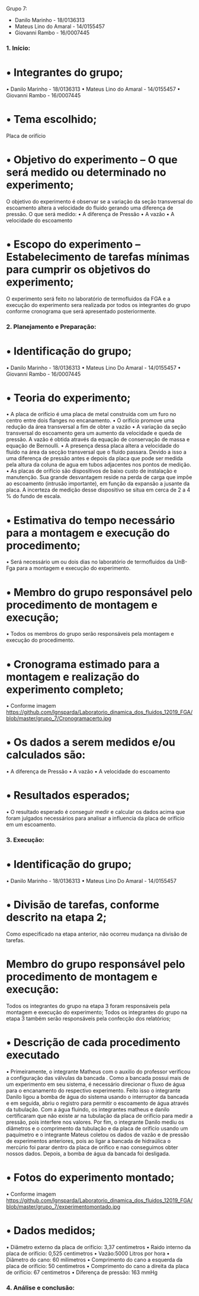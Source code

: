 Grupo 7:
- Danilo Marinho - 18/0136313
- Mateus Lino do Amaral - 14/0155457
- Giovanni Rambo - 16/0007445

### 1.	Início:
# •	Integrantes do grupo; #

•	Danilo Marinho - 18/0136313
•	Mateus Lino do Amaral - 14/0155457
•	Giovanni Rambo - 16/0007445

# •	Tema escolhido; #

Placa de orifício  

# •	Objetivo do experimento – O que será medido ou determinado no experimento; #

O objetivo do experimento é observar se a variação da seção transversal do escoamento altera a velocidade do fluido gerando uma diferença de pressão.
O que será medido:
• A diferença de Pressão
• A vazão
• A velocidade do escoamento

# •	Escopo do experimento – Estabelecimento de tarefas mínimas para cumprir os objetivos do experimento;  #

O experimento será feito no laboratório de termofluidos da FGA e a execução do experimento sera realizada por todos os integrantes do grupo conforme cronograma que será apresentado posteriormente.



### 2.	Planejamento e Preparação:

# •	Identificação do grupo; #
•	Danilo Marinho - 18/0136313
•	Mateus Lino Do Amaral - 14/0155457
•	Giovanni Rambo - 16/0007445
# •	Teoria do experimento; #
•	A placa de orifício é uma placa de metal construída com um furo no centro entre dois flanges no encanamento.
•	O orifício promove uma redução da área transversal a fim de obter a vazão
•	A variação da seção transversal do escoamento gera um aumento da velocidade e queda de pressão. A vazão é obtida através da equação de conservação de massa e equação de Bernoulli.
•	A presença dessa placa altera a velocidade do fluido na área da secção transversal que o fluido passara. Devido a isso a uma diferença de pressão antes e depois da placa que pode ser medida pela altura da coluna de agua em tubos adjacentes nos pontos de medição.
•	As placas de orifício são dispositivos de baixo custo de instalação e manutenção. Sua grande desvantagem reside na perda de carga que impõe ao escoamento (intrusão importante), em função da expansão a jusante da placa. A incerteza de medição desse dispositivo se situa em cerca de 2 a 4 % do fundo de escala.
# • Estimativa do tempo necessário para a montagem e execução do procedimento; #
•	Será necessário um ou dois dias no laboratório de termofluidos da UnB-Fga para a montagem e execução do experimento.
# •	Membro do grupo responsável pelo procedimento de montagem e execução; #
•	Todos os membros do grupo serão responsáveis pela montagem e execução do procedimento.
# • Cronograma estimado para a montagem e realização do experimento completo; #
•	Conforme imagem https://github.com/lgnsparda/Laboratorio_dinamica_dos_fluidos_12019_FGA/blob/master/grupo_7/Cronogramacerto.jpg
# •	Os dados a serem medidos e/ou calculados são: #
•	A diferença de Pressão
•	A vazão
•	A velocidade do escoamento
# •	Resultados esperados; #
•	O resultado esperado é conseguir medir e calcular os dados acima que foram julgados necessários para analisar a influencia da placa de orifício em um escoamento.


### 3.	Execução:
# •	Identificação do grupo; #
•	Danilo Marinho - 18/0136313
•	Mateus Lino Do Amaral - 14/0155457
# •	Divisão de tarefas, conforme descrito na etapa 2; #
Como especificado na etapa anterior, não ocorreu mudança na divisão de tarefas.
# Membro do grupo responsável pelo procedimento de montagem e execução:
Todos os integrantes do grupo na etapa 3 foram responsáveis pela montagem e execução do experimento; Todos os integrantes do grupo na etapa 3 também serão responsáveis pela confecção dos relatórios; 
# •	Descrição de cada procedimento executado #
• Primeiramente, o integrante Matheus com o auxilio do professor verificou a configuração das válvulas da bancada . Como a bancada possui mais de um experimento em seu sistema, é necessário direcionar o fluxo de água para o encanamento do respectivo experimento. Feito isso o integrante Danilo ligou a bomba de água do sistema usando o interruptor da bancada e em seguida, abriu o registro para permitir o escoamento de água através da tubulação. Com a água fluindo, os integrantes matheus e danilo certificaram que não existe ar na tubulação da placa de orifício para medir a pressão, pois interfere nos valores. Por fim, o integrante Danilo mediu os diâmetros e o comprimento da tubulação e da placa de orifício usando um paquímetro e o integrante Mateus coletou os dados de vazão e de pressão de experimentos anteriores, pois ao ligar a bancada de hidraúlica o mercúrio foi parar dentro da placa de orifico e nao conseguimos obter nossos dados. Depois, a bomba de água da bancada foi desligada. 
# •	Fotos do experimento montado; #
•	Conforme imagem 
https://github.com/lgnsparda/Laboratorio_dinamica_dos_fluidos_12019_FGA/blob/master/grupo_7/experimentomontado.jpg
# • Dados medidos; #
• Diâmetro externo da placa de orifício: 3,37 centimetros
• Raido interno da placa de orifício: 0,525 centimetros
• Vazão:5000 Litros por hora
• Diâmetro do cano: 60 milimetros
• Comprimento do cano a esquerda da placa de orifício: 50 centimetros
• Comprimento do cano a direita da placa de orifício: 67 centimetros
• Diferença de pressão: 163 mmHg
### 4.	Análise e conclusão:
